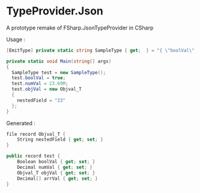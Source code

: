 # TypeProvider.Json
A prototype remake of FSharp.JsonTypeProvider in CSharp

Usage : 
```csharp
[EmitType] private static string SampleType { get;  } = "{ \"boolVal\" : true, \"numVal\" : 23.69, \"objVal\" : {\"nestedField\" : \"23\"}, \"arrVal\" : [23, 69]}";

private static void Main(string[] args)
{
  SampleType test = new SampleType();
  test.boolVal = true;
  test.numVal = 23.69M;
  test.objVal = new Objval_T
  {
    nestedField = "23"
  };
}
```

Generated : 
```csharp
file record Objval_T {
    String nestedField { get; set; }
}

public record test {
    Boolean boolVal { get; set; }
    Decimal numVal { get; set; }
    Objval_T objVal { get; set; }
    Decimal[] arrVal { get; set; }
}
```
